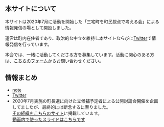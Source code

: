 ## 本サイトについて
本サイトは2020年7月に活動を開始した「三宅町を町民視点で考える会」による情報発信の場として開設しました。

運営は町内在住者であり、政治的な中立を維持し本サイトならびに[Twitter](https://twitter.com/miyake_civic)で情報発信を行っています。

本会では、一緒に活動してくださる方を募集しています。活動に関心のある方は、[こちらのフォーム](https://forms.gle/Y5HtYJg4PUNhYYfp6)からお問い合わせください。

## 情報まとめ
- [note](https://note.com/miyake_civic)
- [Twitter](https://twitter.com/miyake_civic)
- 2020年7月実施の町長選に向けた立候補予定者による公開討論会開催を企画してましたが、最終的には断念するに至りました。  
[その経緯をこちらのサイト](https://miyake-town-civic.github.io/2020-mayoral-election/)に掲載しています。  
[動画内で使ったスライドはこちらです](https://docs.google.com/presentation/d/e/2PACX-1vSNEJW6icTk70C1IaV9g6DbtU6rpv2E2bD-KDLIei0Q2ePYC-L880qezaS7vbdiIN-GpwHIA4S5QWre/pub?start=false&loop=false&delayms=3000)
